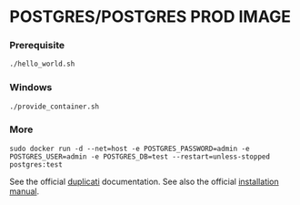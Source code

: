 # POSTGRES/POSTGRES PROD IMAGE

### Prerequisite

```bash
./hello_world.sh
```

### Windows

```bash
./provide_container.sh
```

### More

```
sudo docker run -d --net=host -e POSTGRES_PASSWORD=admin -e POSTGRES_USER=admin -e POSTGRES_DB=test --restart=unless-stopped postgres:test
```

See the official
[duplicati](https://duplicati.readthedocs.io/en/latest/)
documentation.
See also the official
[installation manual](https://duplicati.readthedocs.io/en/latest/02-installation/).